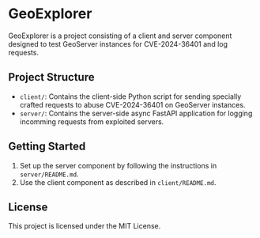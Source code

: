 # GeoExplorer

GeoExplorer is a project consisting of a client and server component designed to test GeoServer instances for CVE-2024-36401 and log requests.

## Project Structure

- `client/`: Contains the client-side Python script for sending specially crafted requests to abuse CVE-2024-36401 on GeoServer instances.
- `server/`: Contains the server-side async FastAPI application for logging incomming requests from exploited servers.

## Getting Started

1. Set up the server component by following the instructions in `server/README.md`.
2. Use the client component as described in `client/README.md`.

## License

This project is licensed under the MIT License.
